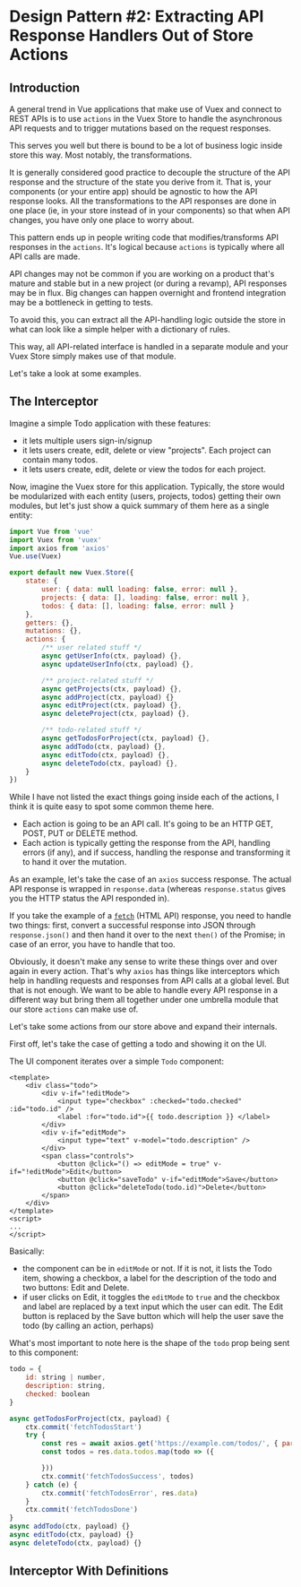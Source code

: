 # Design Pattern #2: Extracting API Response Handlers Out of Store Actions

## Introduction

A general trend in Vue applications that make use of Vuex and connect to REST APIs is to use `actions` in the Vuex Store to handle the asynchronous API requests and to trigger mutations based on the request responses.

This serves you well but there is bound to be a lot of business logic inside store this way. Most notably, the transformations.


It is generally considered good practice to decouple the structure of the API response and the structure of the state you derive from it. That is, your components (or your entire app) should be agnostic to how the API response looks. All the transformations to the API responses are done in one place (ie, in your store instead of in your components) so that when API changes, you have only one place to worry about.

This pattern ends up in people writing code that modifies/transforms API responses in the `actions`. It's logical because `actions` is typically where all API calls are made.


API changes may not be common if you are working on a product that's mature and stable but in a new project (or during a revamp), API responses may be in flux. Big changes can happen overnight and frontend integration may be a bottleneck in getting to tests.

To avoid this, you can extract all the API-handling logic outside the store in what can look like a simple helper with a dictionary of rules.

This way, all API-related interface is handled in a separate module and your Vuex Store simply makes use of that module.

Let's take a look at some examples.

## The Interceptor

Imagine a simple Todo application with these features:

- it lets multiple users sign-in/signup
- it lets users create, edit, delete or view "projects". Each project can contain many todos.
- it lets users create, edit, delete or view the todos for each project.

Now, imagine the Vuex store for this application. Typically, the store would be modularized with each entity (users, projects, todos) getting their own modules, but let's just show a quick summary of them here as a single entity:

```js
import Vue from 'vue'
import Vuex from 'vuex'
import axios from 'axios'
Vue.use(Vuex)

export default new Vuex.Store({
    state: {
        user: { data: null loading: false, error: null },
        projects: { data: [], loading: false, error: null },
        todos: { data: [], loading: false, error: null }
    },
    getters: {},
    mutations: {},
    actions: {
        /** user related stuff */
        async getUserInfo(ctx, payload) {},
        async updateUserInfo(ctx, payload) {},

        /** project-related stuff */
        async getProjects(ctx, payload) {},
        async addProject(ctx, payload) {}
        async editProject(ctx, payload) {},
        async deleteProject(ctx, payload) {},

        /** todo-related stuff */
        async getTodosForProject(ctx, payload) {},
        async addTodo(ctx, payload) {},
        async editTodo(ctx, payload) {},
        async deleteTodo(ctx, payload) {},
    }
})
```

While I have not listed the exact things going inside each of the actions, I think it is quite easy to spot some common theme here.

- Each action is going to be an API call. It's going to be an HTTP GET, POST, PUT or DELETE method.
- Each action is typically getting the response from the API, handling errors (if any), and if success, handling the response and transforming it to hand it over the mutation.

As an example, let's take the case of an `axios` success response. The actual API response is wrapped in `response.data` (whereas `response.status` gives you the HTTP status the API responded in).

If you take the example of a [`fetch`](https://developer.mozilla.org/en-US/docs/Web/API/Fetch_API) (HTML API) response, you need to handle two things: first, convert a successful response into JSON through `response.json()` and then hand it over to the next `then()` of the Promise; in case of an error, you have to handle that too.

Obviously, it doesn't make any sense to write these things over and over again in every action. That's why `axios` has things like interceptors which help in handling requests and responses from API calls at a global level. But that is not enough. We want to be able to handle every API response in a different way but bring them all together under one umbrella module that our store `actions` can make use of.

Let's take some actions from our store above and expand their internals.

First off, let's take the case of getting a todo and showing it on the UI.

The UI component iterates over a simple `Todo` component:

```vue
<template>
    <div class="todo">
        <div v-if="!editMode">
            <input type="checkbox" :checked="todo.checked" :id="todo.id" />
            <label :for="todo.id">{{ todo.description }} </label>
        </div>
        <div v-if="editMode">
            <input type="text" v-model="todo.description" />
        </div>
        <span class="controls">
            <button @click="() => editMode = true" v-if="!editMode">Edit</button>
            <button @click="saveTodo" v-if="editMode">Save</button>
            <button @click="deleteTodo(todo.id)">Delete</button>
        </span>
    </div>
</template>
<script>
...
</script>
```

Basically:

- the component can be in `editMode` or not. If it is not, it lists the Todo item, showing a checkbox, a label for the description of the todo and two buttons: Edit and Delete.
- if user clicks on Edit, it toggles the `editMode` to `true` and the checkbox and label are replaced by a text input which the user can edit. The Edit button is replaced by the Save button which will help the user save the todo (by calling an action, perhaps)

What's most important to note here is the shape of the `todo` prop being sent to this component:

```js
todo = {
    id: string | number,
    description: string,
    checked: boolean
}
````


```js
async getTodosForProject(ctx, payload) {
    ctx.commit('fetchTodosStart')
    try {
        const res = await axios.get('https://example.com/todos/', { params: { id: payload.id }})
        const todos = res.data.todos.map(todo => ({

        }))
        ctx.commit('fetchTodosSuccess', todos)
    } catch (e) {
        ctx.commit('fetchTodosError', res.data)
    }
    ctx.commit('fetchTodosDone')
}
async addTodo(ctx, payload) {}
async editTodo(ctx, payload) {}
async deleteTodo(ctx, payload) {}
```




## Interceptor With Definitions

